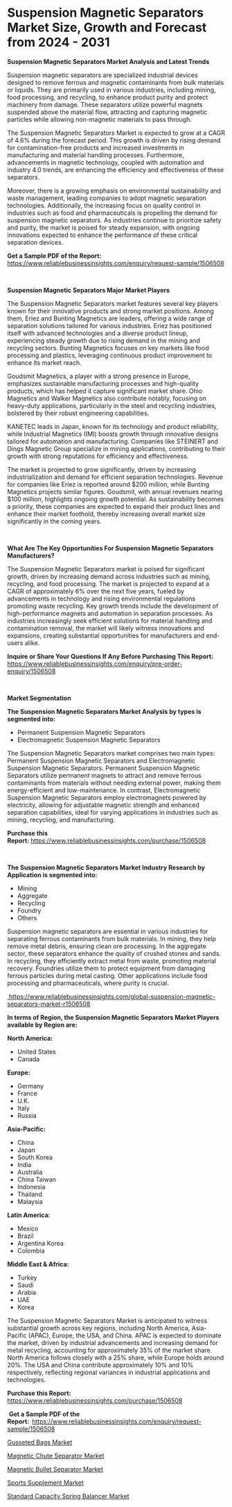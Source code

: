 <p><h1>Suspension Magnetic Separators Market Size, Growth and Forecast from 2024 - 2031</h1></p><p><strong>Suspension Magnetic Separators Market Analysis and Latest Trends</strong></p>
<p><p>Suspension magnetic separators are specialized industrial devices designed to remove ferrous and magnetic contaminants from bulk materials or liquids. They are primarily used in various industries, including mining, food processing, and recycling, to enhance product purity and protect machinery from damage. These separators utilize powerful magnets suspended above the material flow, attracting and capturing magnetic particles while allowing non-magnetic materials to pass through. </p><p>The Suspension Magnetic Separators Market is expected to grow at a CAGR of 4.6% during the forecast period. This growth is driven by rising demand for contamination-free products and increased investments in manufacturing and material handling processes. Furthermore, advancements in magnetic technology, coupled with automation and industry 4.0 trends, are enhancing the efficiency and effectiveness of these separators. </p><p>Moreover, there is a growing emphasis on environmental sustainability and waste management, leading companies to adopt magnetic separation technologies. Additionally, the increasing focus on quality control in industries such as food and pharmaceuticals is propelling the demand for suspension magnetic separators. As industries continue to prioritize safety and purity, the market is poised for steady expansion, with ongoing innovations expected to enhance the performance of these critical separation devices.</p></p>
<p><strong>Get a Sample PDF of the Report:&nbsp;</strong> <a href="https://www.reliablebusinessinsights.com/enquiry/request-sample/1506508">https://www.reliablebusinessinsights.com/enquiry/request-sample/1506508</a></p>
<p>&nbsp;</p>
<p><strong>Suspension Magnetic Separators Major Market Players</strong></p>
<p><p>The Suspension Magnetic Separators market features several key players known for their innovative products and strong market positions. Among them, Eriez and Bunting Magnetics are leaders, offering a wide range of separation solutions tailored for various industries. Eriez has positioned itself with advanced technologies and a diverse product lineup, experiencing steady growth due to rising demand in the mining and recycling sectors. Bunting Magnetics focuses on key markets like food processing and plastics, leveraging continuous product improvement to enhance its market reach.</p><p>Goudsmit Magnetics, a player with a strong presence in Europe, emphasizes sustainable manufacturing processes and high-quality products, which has helped it capture significant market share. Ohio Magnetics and Walker Magnetics also contribute notably, focusing on heavy-duty applications, particularly in the steel and recycling industries, bolstered by their robust engineering capabilities.</p><p>KANETEC leads in Japan, known for its technology and product reliability, while Industrial Magnetics (IMI) boosts growth through innovative designs tailored for automation and manufacturing. Companies like STEINERT and Dings Magnetic Group specialize in mining applications, contributing to their growth with strong reputations for efficiency and effectiveness.</p><p>The market is projected to grow significantly, driven by increasing industrialization and demand for efficient separation technologies. Revenue for companies like Eriez is reported around $200 million, while Bunting Magnetics projects similar figures. Goudsmit, with annual revenues nearing $100 million, highlights ongoing growth potential. As sustainability becomes a priority, these companies are expected to expand their product lines and enhance their market foothold, thereby increasing overall market size significantly in the coming years.</p></p>
<p>&nbsp;</p>
<p><strong>What Are The Key Opportunities For Suspension Magnetic Separators Manufacturers?</strong></p>
<p><p>The Suspension Magnetic Separators market is poised for significant growth, driven by increasing demand across industries such as mining, recycling, and food processing. The market is projected to expand at a CAGR of approximately 6% over the next five years, fueled by advancements in technology and rising environmental regulations promoting waste recycling. Key growth trends include the development of high-performance magnets and automation in separation processes. As industries increasingly seek efficient solutions for material handling and contamination removal, the market will likely witness innovations and expansions, creating substantial opportunities for manufacturers and end-users alike.</p></p>
<p><strong>Inquire or Share Your Questions If Any Before Purchasing This Report:</strong> <a href="https://www.reliablebusinessinsights.com/enquiry/pre-order-enquiry/1506508">https://www.reliablebusinessinsights.com/enquiry/pre-order-enquiry/1506508</a></p>
<p>&nbsp;</p>
<p><strong>Market Segmentation</strong></p>
<p><strong>The Suspension Magnetic Separators Market Analysis by types is segmented into:</strong></p>
<p><ul><li>Permanent Suspension Magnetic Separators</li><li>Electromagnetic Suspension Magnetic Separators</li></ul></p>
<p><p>The Suspension Magnetic Separators market comprises two main types: Permanent Suspension Magnetic Separators and Electromagnetic Suspension Magnetic Separators. Permanent Suspension Magnetic Separators utilize permanent magnets to attract and remove ferrous contaminants from materials without needing external power, making them energy-efficient and low-maintenance. In contrast, Electromagnetic Suspension Magnetic Separators employ electromagnets powered by electricity, allowing for adjustable magnetic strength and enhanced separation capabilities, ideal for varying applications in industries such as mining, recycling, and manufacturing.</p></p>
<p><strong>Purchase this Report:&nbsp;</strong><a href="https://www.reliablebusinessinsights.com/purchase/1506508">https://www.reliablebusinessinsights.com/purchase/1506508</a></p>
<p>&nbsp;</p>
<p><strong>The Suspension Magnetic Separators Market Industry Research by Application is segmented into:</strong></p>
<p><ul><li>Mining</li><li>Aggregate</li><li>Recycling</li><li>Foundry</li><li>Others</li></ul></p>
<p><p>Suspension magnetic separators are essential in various industries for separating ferrous contaminants from bulk materials. In mining, they help remove metal debris, ensuring clean ore processing. In the aggregate sector, these separators enhance the quality of crushed stones and sands. In recycling, they efficiently extract metal from waste, promoting material recovery. Foundries utilize them to protect equipment from damaging ferrous particles during metal casting. Other applications include food processing and pharmaceuticals, where purity is crucial.</p></p>
<p><a href="https://www.reliablebusinessinsights.com/global-suspension-magnetic-separators-market-r1506508">&nbsp;https://www.reliablebusinessinsights.com/global-suspension-magnetic-separators-market-r1506508</a></p>
<p><strong>In terms of Region, the Suspension Magnetic Separators Market Players available by Region are:</strong></p>
<p>
    <p> <strong> North America: </strong>
        <ul>
            <li>United States</li>
            <li>Canada</li>
        </ul>
        </p> 
    <p> <strong> Europe: </strong>
        <ul>
            <li>Germany</li>
            <li>France</li>
            <li>U.K.</li>
            <li>Italy</li>
            <li>Russia</li>
        </ul>
        </p> 
    <p> <strong> Asia-Pacific: </strong>
        <ul>
            <li>China</li>
            <li>Japan</li>
            <li>South Korea</li>
            <li>India</li>
            <li>Australia</li>
            <li>China Taiwan</li>
            <li>Indonesia</li>
            <li>Thailand</li>
            <li>Malaysia</li>
        </ul>
        </p> 
    <p> <strong> Latin America: </strong>
        <ul>
            <li>Mexico</li>
            <li>Brazil</li>
            <li>Argentina Korea</li>
            <li>Colombia</li>
        </ul>
        </p> 
    <p> <strong> Middle East & Africa: </strong>
        <ul>
            <li>Turkey</li>
            <li>Saudi</li>
            <li>Arabia</li>
            <li>UAE</li>
            <li>Korea</li>
        </ul>
    </p>
    </p>
<p><p>The Suspension Magnetic Separators Market is anticipated to witness substantial growth across key regions, including North America, Asia-Pacific (APAC), Europe, the USA, and China. APAC is expected to dominate the market, driven by industrial advancements and increasing demand for metal recycling, accounting for approximately 35% of the market share. North America follows closely with a 25% share, while Europe holds around 20%. The USA and China contribute approximately 10% and 10% respectively, reflecting regional variances in industrial applications and technologies.</p></p>
<p><strong>Purchase this Report: </strong><a href="https://www.reliablebusinessinsights.com/purchase/1506508">https://www.reliablebusinessinsights.com/purchase/1506508</a></p>
<p>&nbsp;<strong>Get a Sample PDF of the Report:&nbsp;&nbsp;</strong><a href="https://www.reliablebusinessinsights.com/enquiry/request-sample/1506508">https://www.reliablebusinessinsights.com/enquiry/request-sample/1506508</a></p>
<p><strong></strong></p>
<p><p><a href="https://issuu.com/reportprime-2/docs/gusseted-bags-market-size-2030.pptx_fe434b36290f36">Gusseted Bags Market</a></p><p><a href="https://github.com/JamesCox407/Market-Research-Report-List-1/blob/main/magnetic-chute-separator-market.md">Magnetic Chute Separator Market</a></p><p><a href="https://github.com/RoseBoyd475/Market-Research-Report-List-1/blob/main/magnetic-bullet-separator-market.md">Magnetic Bullet Separator Market</a></p><p><a href="https://www.linkedin.com/pulse/role-sports-supplement-market-applications-online-storesretail-mrwdc?trackingId=DE5zktjvRe2GWBUFwaTbvQ%3D%3D">Sports Supplement Market</a></p><p><a href="https://medium.com/@kaylizulauf2023/standard-capacity-spring-balancer-market-size-is-growing-at-cagr-of-8-4-e845a95e0f75?postPublishedType=repub">Standard Capacity Spring Balancer Market</a></p></p>